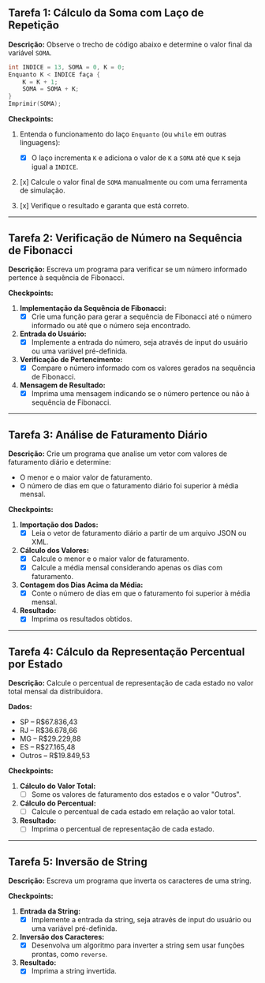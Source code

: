 ## Tarefa 1: Cálculo da Soma com Laço de Repetição

**Descrição:**
Observe o trecho de código abaixo e determine o valor final da variável `SOMA`.

```cpp
int INDICE = 13, SOMA = 0, K = 0;
Enquanto K < INDICE faça { 
    K = K + 1; 
    SOMA = SOMA + K; 
}
Imprimir(SOMA);
```

**Checkpoints:**

1. Entenda o funcionamento do laço `Enquanto` (ou `while` em outras linguagens):
   - [x] O laço incrementa `K` e adiciona o valor de `K` a `SOMA` até que `K` seja igual a `INDICE`.
   
2. [x] Calcule o valor final de `SOMA` manualmente ou com uma ferramenta de simulação.

3. [x] Verifique o resultado e garanta que está correto. 

---

## Tarefa 2: Verificação de Número na Sequência de Fibonacci

**Descrição:**
Escreva um programa para verificar se um número informado pertence à sequência de Fibonacci.

**Checkpoints:**

1. **Implementação da Sequência de Fibonacci:**
   - [x] Crie uma função para gerar a sequência de Fibonacci até o número informado ou até que o número seja encontrado.

2. **Entrada do Usuário:**
   - [x] Implemente a entrada do número, seja através de input do usuário ou uma variável pré-definida.

3. **Verificação de Pertencimento:**
   - [x] Compare o número informado com os valores gerados na sequência de Fibonacci.

4. **Mensagem de Resultado:**
   - [x] Imprima uma mensagem indicando se o número pertence ou não à sequência de Fibonacci.

---

## Tarefa 3: Análise de Faturamento Diário

**Descrição:**
Crie um programa que analise um vetor com valores de faturamento diário e determine:
- O menor e o maior valor de faturamento.
- O número de dias em que o faturamento diário foi superior à média mensal.

**Checkpoints:**

1. **Importação dos Dados:**
   - [x] Leia o vetor de faturamento diário a partir de um arquivo JSON ou XML.

2. **Cálculo dos Valores:**
   - [x] Calcule o menor e o maior valor de faturamento.
   - [x] Calcule a média mensal considerando apenas os dias com faturamento.

3. **Contagem dos Dias Acima da Média:**
   - [x] Conte o número de dias em que o faturamento foi superior à média mensal.

4. **Resultado:**
   - [x] Imprima os resultados obtidos.

---

## Tarefa 4: Cálculo da Representação Percentual por Estado

**Descrição:**
Calcule o percentual de representação de cada estado no valor total mensal da distribuidora.

**Dados:**
- SP – R$67.836,43
- RJ – R$36.678,66
- MG – R$29.229,88
- ES – R$27.165,48
- Outros – R$19.849,53

**Checkpoints:**

1. **Cálculo do Valor Total:**
   - [ ] Some os valores de faturamento dos estados e o valor "Outros".

2. **Cálculo do Percentual:**
   - [ ] Calcule o percentual de cada estado em relação ao valor total.

3. **Resultado:**
   - [ ] Imprima o percentual de representação de cada estado.

---

## Tarefa 5: Inversão de String

**Descrição:**
Escreva um programa que inverta os caracteres de uma string.

**Checkpoints:**

1. **Entrada da String:**
   - [x] Implemente a entrada da string, seja através de input do usuário ou uma variável pré-definida.

2. **Inversão dos Caracteres:**
   - [x] Desenvolva um algoritmo para inverter a string sem usar funções prontas, como `reverse`.

3. **Resultado:**
   - [x] Imprima a string invertida.
